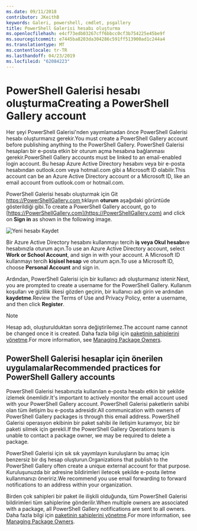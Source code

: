 ```yaml
---
ms.date: 09/11/2018
contributor: JKeithB
keywords: Galeri, powershell, cmdlet, psgallery
title: PowerShell Galerisi hesabı oluşturma
ms.openlocfilehash: e4cf73edb03267cff6bbcc0cf3b754225e45be9f
ms.sourcegitcommit: e7445ba8203da304286c591ff513900ad1c244a4
ms.translationtype: MT
ms.contentlocale: tr-TR
ms.lasthandoff: 04/23/2019
ms.locfileid: "62084223"
---
```

# <a name="creating-a-powershell-gallery-account"></a><span data-ttu-id="3a593-103">PowerShell Galerisi hesabı oluşturma</span><span class="sxs-lookup"><span data-stu-id="3a593-103">Creating a PowerShell Gallery account</span></span>

<span data-ttu-id="3a593-104">Her şeyi PowerShell Galerisi'nden yayımlamadan önce PowerShell Galerisi hesabı oluşturmanız gerekir.</span><span class="sxs-lookup"><span data-stu-id="3a593-104">You must create a PowerShell Gallery account before publishing anything to the PowerShell Gallery.</span></span>
<span data-ttu-id="3a593-105">PowerShell Galerisi hesapları bir e-posta etkin bir oturum açma hesabına bağlanması gerekir.</span><span class="sxs-lookup"><span data-stu-id="3a593-105">PowerShell Gallery accounts must be linked to an email-enabled login account.</span></span> <span data-ttu-id="3a593-106">Bu hesap Azure Active Directory hesabını veya bir e-posta hesabından outlook.com veya hotmail.com gibi a Microsoft ID olabilir.</span><span class="sxs-lookup"><span data-stu-id="3a593-106">This account can be an Azure Active Directory account or a Microsoft ID, like an email account from outlook.com or hotmail.com.</span></span>

<span data-ttu-id="3a593-107">PowerShell Galerisi hesabı oluşturmak için Git [ https://PowerShellGallery.com ](https://PowerShellGallery.com) tıklayın **oturum** aşağıdaki görüntüde gösterildiği gibi.</span><span class="sxs-lookup"><span data-stu-id="3a593-107">To create a PowerShell Gallery account, go to [https://PowerShellGallery.com](https://PowerShellGallery.com) and click on **Sign in** as shown in the following image.</span></span>

![Yeni hesabı Kaydet](../../Images/CreateAccount-Register.png)

<span data-ttu-id="3a593-109">Bir Azure Active Directory hesabını kullanmayı tercih **iş veya Okul hesabı**ve hesabınızla oturum açın.</span><span class="sxs-lookup"><span data-stu-id="3a593-109">To use an Azure Active Directory account, select **Work or School Account**, and sign in with your account.</span></span> <span data-ttu-id="3a593-110">A Microsoft ID kullanmayı tercih **kişisel hesap** ve oturum açın.</span><span class="sxs-lookup"><span data-stu-id="3a593-110">To use a Microsoft ID, choose **Personal Account** and sign in.</span></span>

<span data-ttu-id="3a593-111">Ardından, PowerShell Galerisi için bir kullanıcı adı oluşturmanız istenir.</span><span class="sxs-lookup"><span data-stu-id="3a593-111">Next, you are prompted to create a username for the PowerShell Gallery.</span></span> <span data-ttu-id="3a593-112">Kullanım koşulları ve gizlilik ilkesi gözden geçirin, bir kullanıcı adı girin ve ardından **kaydetme**.</span><span class="sxs-lookup"><span data-stu-id="3a593-112">Review the Terms of Use and Privacy Policy, enter a username, and then click **Register**.</span></span>

> [!NOTE]
> <span data-ttu-id="3a593-113">Hesap adı, oluşturulduktan sonra değiştirilemez.</span><span class="sxs-lookup"><span data-stu-id="3a593-113">The account name cannot be changed once it is created.</span></span> <span data-ttu-id="3a593-114">Daha fazla bilgi için [paketinin sahiplerini yönetme](managing-package-owners.md).</span><span class="sxs-lookup"><span data-stu-id="3a593-114">For more information, see [Managing Package Owners](managing-package-owners.md).</span></span>

## <a name="recommended-practices-for-powershell-gallery-accounts"></a><span data-ttu-id="3a593-115">PowerShell Galerisi hesaplar için önerilen uygulamalar</span><span class="sxs-lookup"><span data-stu-id="3a593-115">Recommended practices for PowerShell Gallery accounts</span></span>

<span data-ttu-id="3a593-116">PowerShell Galerisi hesabınızla kullanılan e-posta hesabı etkin bir şekilde izlemek önemlidir.</span><span class="sxs-lookup"><span data-stu-id="3a593-116">It's important to actively monitor the email account used with your PowerShell Gallery account.</span></span> <span data-ttu-id="3a593-117">PowerShell Galerisi paketlerin sahibi olan tüm iletişim bu e-posta adresidir.</span><span class="sxs-lookup"><span data-stu-id="3a593-117">All communication with owners of PowerShell Gallery packages is through this email address.</span></span> <span data-ttu-id="3a593-118">PowerShell Galerisi operasyon ekibinin bir paket sahibi ile iletişim kuramıyor, biz bir paketi silmek için gerekli.</span><span class="sxs-lookup"><span data-stu-id="3a593-118">If the PowerShell Gallery Operations team is unable to contact a package owner, we may be required to delete a package.</span></span>

<span data-ttu-id="3a593-119">PowerShell Galerisi için sık sık yayımlayın kuruluşların bu amaç için benzersiz bir dış hesap oluşturun.</span><span class="sxs-lookup"><span data-stu-id="3a593-119">Organizations that publish to the PowerShell Gallery often create a unique external account for that purpose.</span></span> <span data-ttu-id="3a593-120">Kuruluşunuzda bir adresine bildirimleri iletecek şekilde e-posta iletme kullanmanızı öneririz.</span><span class="sxs-lookup"><span data-stu-id="3a593-120">We recommend you use email forwarding to forward notifications to an address within your organization.</span></span>

<span data-ttu-id="3a593-121">Birden çok sahipleri bir paket ile ilişkili olduğunda, tüm PowerShell Galerisi bildirimleri tüm sahiplerine gönderilir.</span><span class="sxs-lookup"><span data-stu-id="3a593-121">When multiple owners are associated with a package, all PowerShell Gallery notifications are sent to all owners.</span></span> <span data-ttu-id="3a593-122">Daha fazla bilgi için [paketinin sahiplerini yönetme](managing-package-owners.md).</span><span class="sxs-lookup"><span data-stu-id="3a593-122">For more information, see [Managing Package Owners](managing-package-owners.md).</span></span>
